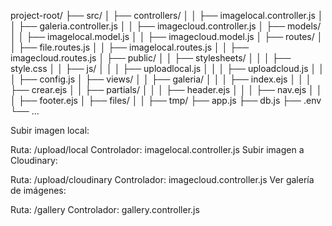 project-root/
├── src/
│   ├── controllers/
│   │   ├── imagelocal.controller.js
│   │   ├── galeria.controller.js
│   │   ├── imagecloud.controller.js
│   ├── models/
│   │   ├── imagelocal.model.js
│   │   ├── imagecloud.model.js
│   ├── routes/
│   │   ├── file.routes.js
│   │   ├── imagelocal.routes.js
│   │   ├── imagecloud.routes.js
│   ├── public/
│   │   ├── stylesheets/
│   │   │   ├── style.css
│   │   ├── js/
│   │   │   ├── uploadlocal.js
│   │   │   ├── uploadcloud.js
│   │   │   ├── config.js
│   ├── views/
│   │   ├── galeria/
│   │   │   ├── index.ejs
│   │   │   ├── crear.ejs
│   │   ├── partials/
│   │   │   ├── header.ejs
│   │   │   ├── nav.ejs
│   │   │   ├── footer.ejs
│   ├── files/
│   │   ├── tmp/
├── app.js
├── db.js
├── .env
└── ...

Subir imagen local:

Ruta: /upload/local
Controlador: imagelocal.controller.js
Subir imagen a Cloudinary:

Ruta: /upload/cloudinary
Controlador: imagecloud.controller.js
Ver galería de imágenes:

Ruta: /gallery
Controlador: gallery.controller.js
